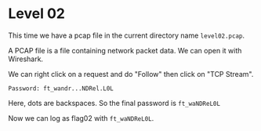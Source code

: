 # Level 02

This time we have a pcap file in the current directory name `level02.pcap`.

A PCAP file is a file containing network packet data. We can open it with Wireshark.

We can right click on a request and do "Follow" then click on "TCP Stream".

```tcp
Password: ft_wandr...NDRel.L0L
```

Here, dots are backspaces. So the final password is `ft_waNDReL0L`

Now we can log as flag02 with `ft_waNDReL0L`.